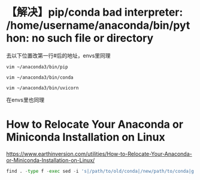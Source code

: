 # 【解决】pip/conda bad interpreter: /home/username/anaconda/bin/python: no such file or directory
去以下位置改第一行#后的地址，envs里同理
```
vim ~/anaconda3/bin/pip
```

```
vim ~/anaconda3/bin/conda
```

```
vim ~/anaconda3/bin/uvicorn
```

在envs里也同理

# How to Relocate Your Anaconda or Miniconda Installation on Linux
https://www.earthinversion.com/utilities/How-to-Relocate-Your-Anaconda-or-Miniconda-Installation-on-Linux/

```python
find . -type f -exec sed -i 's|/path/to/old/conda|/new/path/to/conda|g' {} +
```
